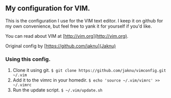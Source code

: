 ## My configuration for VIM.

This is the configuration I use for the VIM text editor. I keep it on github for my own convenience, but feel free to yank it for yourself if you'd like.

You can read about VIM at [http://vim.org](http://vim.org).

Original config by [https://github.com/jaknu](Jaknu)

### Using this config.

1. Clone it using git. `$ git clone https://github.com/jaknu/vimconfig.git ~/.vim`
2. Add it to the vimrc in your homedir. `$ echo 'source ~/.vim/vimrc' >> ~/.vimrc`
3. Run the update script. `$ ~/.vim/update.sh`

